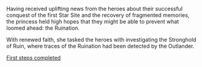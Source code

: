 <!-- title: Princess Iphania -->
<!-- status: Alive -->

Having received uplifting news from the heroes about their successful conquest of the first Star Site and the recovery of fragmented memories, the princess held high hopes that they might be able to prevent what loomed ahead: the Ruination.

With renewed faith, she tasked the heroes with investigating the Stronghold of Ruin, where traces of the Ruination had been detected by the Outlander.

[First steps completed](#embed:https://www.youtube.com/live/wnQuawM-3Jc?si=NMPjiwmImedgxhEN&t=8564)
